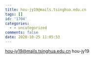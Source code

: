 ```yaml
---
title: hou-jy19@mails.tsinghua.edu.cn
tags: []
id: '1704'
categories:
  - - uncategorized
comments: false
date: 2020-10-25 11:05:53
---
```


hou-jy19@mails.tsinghua.edu.cn hou-jy19